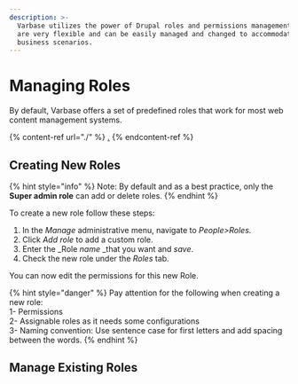 ```yaml
---
description: >-
  Varbase utilizes the power of Drupal roles and permissions management. Roles
  are very flexible and can be easily managed and changed to accommodate your
  business scenarios.
---
```


# Managing Roles

By default, Varbase offers a set of predefined roles that work for most web content management systems.

{% content-ref url="./" %}
[.](./)
{% endcontent-ref %}

## Creating New Roles

{% hint style="info" %}
Note: By default and as a best practice, only the **Super admin role** can add or delete roles.&#x20;
{% endhint %}

To create a new role follow these steps:

1. In the _Manage_ administrative menu, navigate to _People>Roles._
2. Click _Add role_ to add a custom role.
3. Enter the _Role _name_ _that you want and _save_.
4. Check the new role under the _Roles_ tab.

You can now edit the permissions for this new Role.

{% hint style="danger" %}
Pay attention for the following when creating a new role:\
1- Permissions\
2- Assignable roles as it needs some configurations\
3- Naming convention: Use sentence case for first letters and add spacing between the words.
{% endhint %}

## Manage Existing Roles

